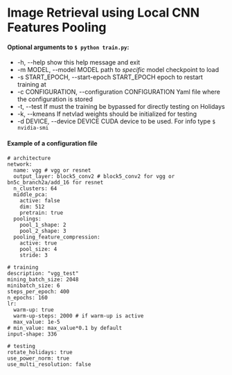 # Image Retrieval using Local CNN Features Pooling

#### Optional arguments to `$ python train.py`:
*  -h, --help            show this help message and exit
*  -m MODEL, --model MODEL
                        path to *specific* model checkpoint to load
*  -s START_EPOCH, --start-epoch START_EPOCH
                        epoch to restart training at
*  -c CONFIGURATION, --configuration CONFIGURATION
                        Yaml file where the configuration is stored
*  -t, --test            If must the training be bypassed for directly testing on Holidays
*  -k, --kmeans          If netvlad weights should be initialized for testing
*  -d DEVICE, --device DEVICE
                        CUDA device to be used. For info type `$ nvidia-smi`

#### Example of a configuration file 
```
# architecture
network:
  name: vgg # vgg or resnet
  output_layer: block5_conv2 # block5_conv2 for vgg or bn5c_branch2a/add_16 for resnet
  n_clusters: 64
  middle_pca:
    active: false
    dim: 512
    pretrain: true
  poolings:
    pool_1_shape: 2
    pool_2_shape: 3
  pooling_feature_compression:
    active: true
    pool_size: 4
    stride: 3

# training
description: "vgg_test"
mining_batch_size: 2048
minibatch_size: 6
steps_per_epoch: 400
n_epochs: 160
lr:
  warm-up: true
  warm-up-steps: 2000 # if warm-up is active
  max_value: 1e-5
# min_value: max_value*0.1 by default
input-shape: 336

# testing
rotate_holidays: true
use_power_norm: true
use_multi_resolution: false
```
